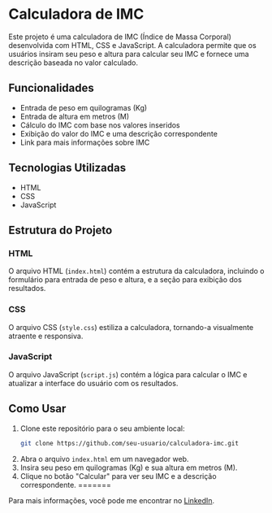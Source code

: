 
# Calculadora de IMC

Este projeto é uma calculadora de IMC (Índice de Massa Corporal) desenvolvida com HTML, CSS e JavaScript. A calculadora permite que os usuários insiram seu peso e altura para calcular seu IMC e fornece uma descrição baseada no valor calculado.

## Funcionalidades
- Entrada de peso em quilogramas (Kg)
- Entrada de altura em metros (M)
- Cálculo do IMC com base nos valores inseridos
- Exibição do valor do IMC e uma descrição correspondente
- Link para mais informações sobre IMC

## Tecnologias Utilizadas
- HTML
- CSS
- JavaScript

## Estrutura do Projeto

### HTML
O arquivo HTML (`index.html`) contém a estrutura da calculadora, incluindo o formulário para entrada de peso e altura, e a seção para exibição dos resultados.

### CSS
O arquivo CSS (`style.css`) estiliza a calculadora, tornando-a visualmente atraente e responsiva.

### JavaScript
O arquivo JavaScript (`script.js`) contém a lógica para calcular o IMC e atualizar a interface do usuário com os resultados.

## Como Usar
1. Clone este repositório para o seu ambiente local:
    ```sh
    git clone https://github.com/seu-usuario/calculadora-imc.git
    ```
2. Abra o arquivo `index.html` em um navegador web.
3. Insira seu peso em quilogramas (Kg) e sua altura em metros (M).
4. Clique no botão "Calcular" para ver seu IMC e a descrição correspondente.
=======

Para mais informações, você pode me encontrar no <a href="https://www.linkedin.com/in/wedsontavares/" target="_blank">LinkedIn</a>.
